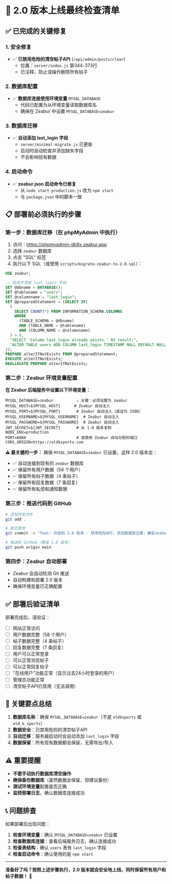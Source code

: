 # 🚀 2.0 版本上线最终检查清单

## ✅ 已完成的关键修复

### 1. 安全修复
- ✅ **已禁用危险的清空帖子API** (`/api/admin/posts/clear`)
  - 位置：`server/index.js` 第344-373行
  - 已注释，防止误操作删除所有帖子

### 2. 数据库配置
- ✅ **数据库连接使用环境变量** `MYSQL_DATABASE`
  - 代码已配置为从环境变量读取数据库名
  - 确保在 Zeabur 中设置 `MYSQL_DATABASE=zeabur`

### 3. 数据库迁移
- ✅ **自动添加 last_login 字段**
  - `server/minimal-migrate.js` 已更新
  - 启动时自动检查并添加缺失字段
  - 不会影响现有数据

### 4. 启动命令
- ✅ **zeabur.json 启动命令已修复**
  - 从 `node start-production.js` 改为 `npm start`
  - 与 `package.json` 中的脚本一致

## 📋 部署前必须执行的步骤

### 第一步：数据库迁移（在 phpMyAdmin 中执行）

1. 访问：https://phpmyadmin-db9x.zeabur.app
2. 选择 `zeabur` 数据库
3. 点击 "SQL" 标签
4. 执行以下 SQL（或使用 `scripts/migrate-zeabur-to-2.0.sql`）：

```sql
USE zeabur;

-- 检查并添加 last_login 字段
SET @dbname = DATABASE();
SET @tablename = "users";
SET @columnname = "last_login";
SET @preparedStatement = (SELECT IF(
  (
    SELECT COUNT(*) FROM INFORMATION_SCHEMA.COLUMNS
    WHERE
      (TABLE_SCHEMA = @dbname)
      AND (TABLE_NAME = @tablename)
      AND (COLUMN_NAME = @columnname)
  ) > 0,
  "SELECT 'Column last_login already exists.' AS result;",
  "ALTER TABLE users ADD COLUMN last_login TIMESTAMP NULL DEFAULT NULL AFTER updated_at;"
));
PREPARE alterIfNotExists FROM @preparedStatement;
EXECUTE alterIfNotExists;
DEALLOCATE PREPARE alterIfNotExists;
```

### 第二步：Zeabur 环境变量配置

**在 Zeabur 后端服务中设置以下环境变量：**

```
MYSQL_DATABASE=zeabur          ⚠️ 关键：必须设置为 zeabur
MYSQL_HOST=${MYSQL_HOST}      # Zeabur 自动注入
MYSQL_PORT=${MYSQL_PORT}       # Zeabur 自动注入（或设为 3306）
MYSQL_USERNAME=${MYSQL_USERNAME}  # Zeabur 自动注入
MYSQL_PASSWORD=${MYSQL_PASSWORD}  # Zeabur 自动注入
JWT_SECRET=${JWT_SECRET}       # 从 1.0 版本复制
NODE_ENV=production
PORT=8080                      # 或使用 Zeabur 自动分配的端口
CORS_ORIGIN=https://oldksports.com
```

**⚠️ 最关键的一步：**
确保 `MYSQL_DATABASE=zeabur` 已设置，这样 2.0 版本会：
- ✅ 自动连接到现有的 `zeabur` 数据库
- ✅ 保留所有用户数据（58 个用户）
- ✅ 保留所有帖子数据（4 条帖子）
- ✅ 保留所有回复数据（7 条回复）
- ✅ 保留所有私信和通知数据

### 第三步：推送代码到 GitHub

```bash
# 添加所有文件
git add .

# 提交更改
git commit -m "feat: 升级到 2.0 版本 - 禁用危险API，添加数据库迁移，兼容zeabur数据库"

# 推送到 GitHub（覆盖 1.0 版本）
git push origin main
```

### 第四步：Zeabur 自动部署

- Zeabur 会自动检测 Git 推送
- 自动构建和部署 2.0 版本
- 确保环境变量已正确配置

## ✅ 部署后验证清单

部署完成后，请验证：

- [ ] 网站正常访问
- [ ] 用户数据完整（58 个用户）
- [ ] 帖子数据完整（4 条帖子）
- [ ] 回复数据完整（7 条回复）
- [ ] 用户可以正常登录
- [ ] 可以正常浏览帖子
- [ ] 可以正常回复帖子
- [ ] "在线用户"功能正常（显示过去24小时登录的用户）
- [ ] 管理员功能正常
- [ ] 清空帖子API已禁用（无法调用）

## 🎯 关键要点总结

1. **数据库名称**：确保 `MYSQL_DATABASE=zeabur`（不是 `oldksports` 或 `old_k_sports`）
2. **数据安全**：已禁用危险的清空帖子API
3. **自动迁移**：服务器启动时会自动添加 `last_login` 字段
4. **数据保留**：所有现有数据都会保留，无需导出/导入

## ⚠️ 重要提醒

- **不要手动执行数据库清空操作**
- **确保备份数据库**（虽然数据会保留，但建议备份）
- **测试环境变量**配置是否正确
- **监控部署日志**，确认数据库连接成功

## 📞 问题排查

如果部署后出现问题：

1. **检查环境变量**：确认 `MYSQL_DATABASE=zeabur` 已设置
2. **检查数据库连接**：查看后端服务日志，确认连接成功
3. **检查表结构**：确认 `users` 表有 `last_login` 字段
4. **检查启动命令**：确认使用的是 `npm start`

---

**准备好了吗？按照上述步骤执行，2.0 版本就会安全地上线，同时保留所有用户和帖子数据！** 🚀

